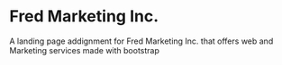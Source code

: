 # Fred Marketing Inc.
 A landing page addignment for Fred Marketing Inc. that offers web and Marketing services made with bootstrap
